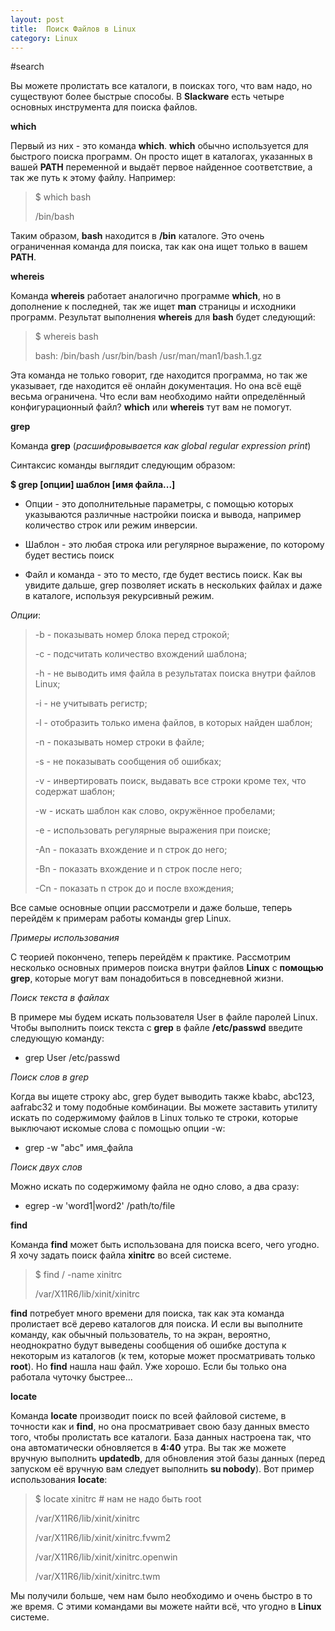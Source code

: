 ```yaml
---
layout: post
title:  Поиск Файлов в Linux
category: Linux 
---
```

#search

Вы можете пролистать все каталоги, в поисках того, что вам надо, но существуют более быстрые способы. В **Slackware** есть четыре основных инструмента для поиска файлов.

**which**

Первый из них - это команда **which**. **which** обычно используется для быстрого поиска программ.
 Он просто ищет в каталогах, указанных в вашей **PATH** переменной и выдаёт первое найденное 
соответствие, а так же путь к этому файлу. Например:

>$ which bash
>
>/bin/bash

Таким образом, **bash** находится в **/bin** каталоге. Это очень ограниченная команда для поиска, 
так 
как она ищет только в вашем **PATH**.

**whereis**

 Команда **whereis** работает аналогично программе **which**, но в дополнение к последней, так же 
 ищет **man** страницы и исходники программ. Результат выполнения **whereis** для **bash** будет 
 следующий:

>$ whereis bash
>
>bash: /bin/bash /usr/bin/bash /usr/man/man1/bash.1.gz

 Эта команда не только говорит, где находится программа, но так же указывает, где находится её 
  онлайн документация. Но она всё ещё весьма ограничена. Что если вам необходимо найти 
 определённый конфигурационный файл? **which** или **whereis** тут вам не помогут.

**grep**

Команда **grep** (*расшифровывается как global regular expression print*)

Синтаксис команды выглядит следующим образом:

**$ grep [опции] шаблон [имя файла...]**

 - Опции - это дополнительные параметры, с помощью которых указываются различные настройки поиска 
 и вывода, например количество строк или режим инверсии.

- Шаблон - это любая строка или регулярное выражение, по которому будет вестись поиск

 - Файл и команда - это то место, где будет вестись поиск. Как вы увидите дальше, grep позволяет 
 искать в нескольких файлах и даже в каталоге, используя рекурсивный режим.

*Опции*:

>-b - показывать номер блока перед строкой;
>
>-c - подсчитать количество вхождений шаблона;
>
>-h - не выводить имя файла в результатах поиска внутри файлов Linux;
>
>-i - не учитывать регистр;
>
>-l - отобразить только имена файлов, в которых найден шаблон;
>
>-n - показывать номер строки в файле;
>
>-s - не показывать сообщения об ошибках;
>
>-v - инвертировать поиск, выдавать все строки кроме тех, что содержат шаблон;
>
>-w - искать шаблон как слово, окружённое пробелами;
>
>-e - использовать регулярные выражения при поиске;
>
>-An - показать вхождение и n строк до него;
>
>-Bn - показать вхождение и n строк после него;
>
>-Cn - показать n строк до и после вхождения;

Все самые основные опции рассмотрели и даже больше, теперь перейдём к примерам работы команды grep Linux.

*Примеры использования*

 С теорией покончено, теперь перейдём к практике. Рассмотрим несколько основных примеров поиска 
 внутри файлов **Linux** с **помощью grep**, которые могут вам понадобиться в повседневной жизни.

*Поиск текста в файлах*

 В примере мы будем искать пользователя User в файле паролей Linux. Чтобы выполнить поиск 
 текста c **grep** в файле **/etc/passwd** введите следующую команду:

 - grep User /etc/passwd

*Поиск слов в grep*

 Когда вы ищете строку abc, grep будет выводить также kbabc, abc123, aafrabc32 и тому подобные 
  комбинации. Вы можете заставить утилиту искать по содержимому файлов в Linux только те строки, 
 которые выключают искомые слова с помощью опции -w:

- grep -w "abc" имя_файла

*Поиск двух слов*

Можно искать по содержимому файла не одно слово, а два сразу:

 - egrep -w 'word1|word2' /path/to/file

**find**

 Команда **find** может быть использована для поиска всего, чего угодно. Я хочу задать поиск файла 
 **xinitrc** во всей системе.

>$ find / -name xinitrc
>
>/var/X11R6/lib/xinit/xinitrc

 **find** потребует много времени для поиска, так как эта команда пролистает всё дерево каталогов 
  для поиска. И если вы выполните команду, как обычный пользователь, то на экран, вероятно, 
  неоднократно будут выведены сообщения об ошибке доступа к некоторым из каталогов (к тем, 
  которые может просматривать только **root**). Но **find** нашла наш файл. Уже хорошо. Если бы 
 только 
 она работала чуточку быстрее...

**locate**

 Команда **locate** производит поиск по всей файловой системе, в точности как и **find**, но она 
  просматривает свою базу данных вместо того, чтобы пролистать все каталоги. База данных 
  настроена так, что она автоматически обновляется в **4:40** утра. Вы так же можете вручную 
  выполнить **updatedb**, для обновления этой базы данных (перед запуском её вручную вам следует 
 выполнить **su nobody**). Вот пример использования **locate**:

>$ locate xinitrc # нам не надо быть root
>
>/var/X11R6/lib/xinit/xinitrc
>
>/var/X11R6/lib/xinit/xinitrc.fvwm2
>
>/var/X11R6/lib/xinit/xinitrc.openwin
>
>/var/X11R6/lib/xinit/xinitrc.twm

 Мы получили больше, чем нам было необходимо и очень быстро в то же время. С этими командами вы 
 можете найти всё, что угодно в **Linux** системе.